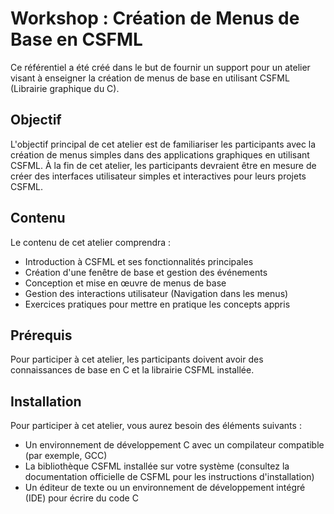 # Workshop : Création de Menus de Base en CSFML

Ce référentiel a été créé dans le but de fournir un support pour un atelier visant à enseigner la création de menus de base en utilisant CSFML (Librairie graphique du C).

## Objectif

L'objectif principal de cet atelier est de familiariser les participants avec la création de menus simples dans des applications graphiques en utilisant CSFML.
À la fin de cet atelier, les participants devraient être en mesure de créer des interfaces utilisateur simples et interactives pour leurs projets CSFML.

## Contenu

Le contenu de cet atelier comprendra :
- Introduction à CSFML et ses fonctionnalités principales
- Création d'une fenêtre de base et gestion des événements
- Conception et mise en œuvre de menus de base
- Gestion des interactions utilisateur (Navigation dans les menus)
- Exercices pratiques pour mettre en pratique les concepts appris

## Prérequis

Pour participer à cet atelier, les participants doivent avoir des connaissances de base en C et la librairie CSFML installée.

## Installation

Pour participer à cet atelier, vous aurez besoin des éléments suivants :
- Un environnement de développement C avec un compilateur compatible (par exemple, GCC)
- La bibliothèque CSFML installée sur votre système (consultez la documentation officielle de CSFML pour les instructions d'installation)
- Un éditeur de texte ou un environnement de développement intégré (IDE) pour écrire du code C
